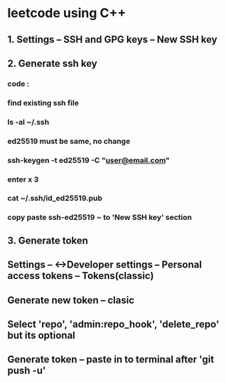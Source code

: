 # leetcode using C++

## 1. Settings – SSH and GPG keys – New SSH key

## 2. Generate ssh key

### code :
### find existing ssh file
### ls -al ~/.ssh
### ed25519 must be same, no change
### ssh-keygen -t ed25519 -C "user@email.com"
### enter x 3
### cat ~/.ssh/id_ed25519.pub
### copy paste ssh-ed25519 ~ to 'New SSH key' section

## 3. Generate token

## Settings – <->Developer settings – Personal access tokens – Tokens(classic)
## Generate new token – clasic
## Select 'repo', 'admin:repo_hook', 'delete_repo' but its optional
## Generate token – paste in to terminal after 'git push -u'
